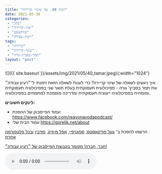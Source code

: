 ```yaml
---
title: "רעיון 40. על שינויי קריירה"
date: 2021-05-30
categories: 
 - "בלוג"
 - "יעוץ-קריירה"
 - "פודקאסט"
 - "רעיון-עבודה"
tags: 
 - "קריירה"
 - "שינוי-קריירה"
 - "תמר-בסביץ-גורה"
layout: "post"
---
```


![]({{ site.baseurl }}/assets/img/2021/05/40_tamar.jpeg){:width="1024"}

איך ניגשים לשאלה של שינוי קריירה? כדי לענות לשאלה הזאת זימנתי ל־״רעיון עבודה״ את תמר בסביץ' גורה - פסיכולוגית תעסוקתית בעלת תואר שני בפסיכולוגיה תעסוקתית ומומחית בפסיכולוגיה ייעוצית תעסוקתית ומדריכה מוסמכת למתמחים בפסיכולוגיה.

**לינקים חשובים:**

* עמוד הפייסבוק של ההסכת: [ <https://www.facebook.com/reayonavodapodcast/>](https://www.facebook.com/reayonavodapodcast/)
* עמוד הבית שלי [<https://gorelik.net/about>](https://gorelik.net/about)

הרשמו להסכת ב־ [גוגל פודקאסטס](https://podcasts.google.com/feed/aHR0cHM6Ly9mZWVkLnBvZGJlYW4uY29tL2JvcmlzZ29yZWxpa3BoZC9mZWVkLnhtbA), [ספוטיפיי](https://open.spotify.com/show/51XJ9Wd4A5xL1IfU0wHT2Y), [אפל מיוזיק](https://podcasts.apple.com/il/podcast/%D7%A8%D7%A2%D7%99%D7%95%D7%9F-%D7%A2%D7%91%D7%95%D7%93%D7%94-%D7%A0%D7%99%D7%94%D7%95%D7%9C-%D7%A9%D7%95%D7%95%D7%A7-%D7%A7%D7%A8%D7%99%D7%99%D7%A8%D7%94/id1542636914), [פודבין](https://borisgorelikphd.podbean.com/) [ובכל פלטפורמה אחרת](https://feed.podbean.com/borisgorelikphd/feed.xml)

[חבר, חברה! מקומך בקבוצת הפייסבוק של ״רעיון עבודה״!](https://www.facebook.com/reayonavodapodcast)

<audio controls src="https://mcdn.podbean.com/mf/web/d3fpz9/40_tamar.mp3" class=" wp-block-audio"></audio>
